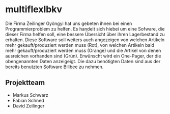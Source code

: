 # multiflexlbkv
Die Firma Zeilinger Gyöngyi hat uns gebeten ihnen bei einen Programmierproblem zu helfen. Es handelt sich hiebei um eine Sofware, die dieser Firma helfen soll, eine bessere Übersicht über ihren Lagerbestand zu erhalten. Diese Software soll weiters auch angezeigen von welchen Artikeln mehr gekauft/produziert werden muss (Rot), von welchen Artikeln bald mehr gekauft/produziert werden muss (Orange) und die Artikel von denen ausreichen vorhanden sind (Grün). 
Erwünscht wird ein One-Pager, der die obengenannten Daten anzeigeigt. Die dazu benötigten Daten sind aus der bereits benutzten Software Billbee zu nehmen. 

## Projektteam
- Markus Schwarz
- Fabian Schned
- David Zeilinger
